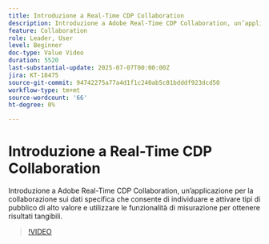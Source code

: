 ```yaml
---
title: Introduzione a Real-Time CDP Collaboration
description: Introduzione a Adobe Real-Time CDP Collaboration, un’applicazione per la collaborazione sui dati specifica che consente di individuare e attivare tipi di pubblico di alto valore e utilizzare le funzionalità di misurazione per ottenere risultati tangibili.
feature: Collaboration
role: Leader, User
level: Beginner
doc-type: Value Video
duration: 5520
last-substantial-update: 2025-07-07T00:00:00Z
jira: KT-18475
source-git-commit: 94742275a77a4d1f1c240ab5c01bdddf923dcd50
workflow-type: tm+mt
source-wordcount: '66'
ht-degree: 0%

---
```



# Introduzione a Real-Time CDP Collaboration

Introduzione a Adobe Real-Time CDP Collaboration, un’applicazione per la collaborazione sui dati specifica che consente di individuare e attivare tipi di pubblico di alto valore e utilizzare le funzionalità di misurazione per ottenere risultati tangibili.

>[!VIDEO](https://video.tv.adobe.com/v/3446801/?learn=on&enablevpops)
